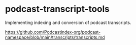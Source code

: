 # podcast-transcript-tools

Implementing indexing and conversion of podcast transcripts.

https://github.com/Podcastindex-org/podcast-namespace/blob/main/transcripts/transcripts.md
